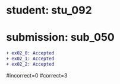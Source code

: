# student: stu_092
# submission: sub_050

```diff
+ ex02_0: Accepted
+ ex02_1: Accepted
+ ex02_2: Accepted
```
#incorrect=0
#correct=3
